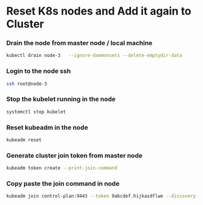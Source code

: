 # Reset K8s nodes and Add it again to Cluster


### Drain the node from master node / local machine
```bash
kubectl drain node-3   --ignore-daemonsets --delete-emptydir-data  
```
### Login to the node ssh 
```bash
ssh root@node-3
```

### Stop the kubelet running in the node
```bash
systemctl stop kubelet
```


### Reset kubeadm in the node
```bash
kubeadm reset
```
### Generate cluster join token from master node
```bash
kubeadm token create --print-join-command
```

### Copy paste the join command in node 
```bash
kubeadm join control-plan:9443 --token 9abcdef.hijkasdflwe --discovery-token-ca-cert-hash sha256:aswe23423wefadsf23aefaef323ewfwef
```
